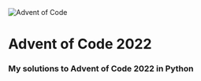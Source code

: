 <img alt="Advent of Code" src="https://user-images.githubusercontent.com/64918822/205135947-91edbe6e-4a72-41c4-92dd-6adfad39e08a.jpg">

# Advent of Code 2022

### My solutions to Advent of Code 2022 in Python